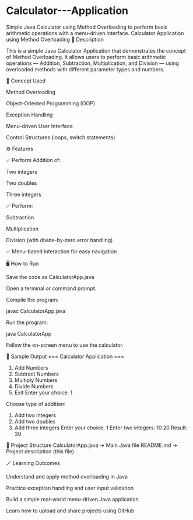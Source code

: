 # Calculator---Application
 Simple Java Calculator using Method Overloading to perform basic arithmetic operations with a menu-driven interface.
Calculator Application using Method Overloading
📘 Description

This is a simple Java Calculator Application that demonstrates the concept of Method Overloading.
It allows users to perform basic arithmetic operations — Addition, Subtraction, Multiplication, and Division — using overloaded methods with different parameter types and numbers.

🧠 Concept Used

Method Overloading

Object-Oriented Programming (OOP)

Exception Handling

Menu-driven User Interface

Control Structures (loops, switch statements)

⚙️ Features

✅ Perform Addition of:

Two integers

Two doubles

Three integers

✅ Perform:

Subtraction

Multiplication

Division (with divide-by-zero error handling)

✅ Menu-based interaction for easy navigation

🖥️ How to Run

Save the code as CalculatorApp.java

Open a terminal or command prompt.

Compile the program:

javac CalculatorApp.java


Run the program:

java CalculatorApp


Follow the on-screen menu to use the calculator.

🧾 Sample Output
=== Calculator Application ===
1. Add Numbers
2. Subtract Numbers
3. Multiply Numbers
4. Divide Numbers
5. Exit
Enter your choice: 1

Choose type of addition:
1. Add two integers
2. Add two doubles
3. Add three integers
Enter your choice: 1
Enter two integers: 10 20
Result: 30

📂 Project Structure
CalculatorApp.java     → Main Java file
README.md              → Project description (this file)

🪄 Learning Outcomes

Understand and apply method overloading in Java

Practice exception handling and user input validation

Build a simple real-world menu-driven Java application

Learn how to upload and share projects using GitHub
